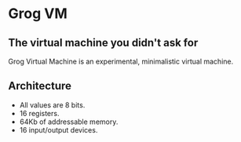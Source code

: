 # Grog VM

## The virtual machine you didn't ask for

Grog Virtual Machine is an experimental, minimalistic virtual machine.

## Architecture

* All values are 8 bits.
* 16 registers.
* 64Kb of addressable memory.
* 16 input/output devices.
